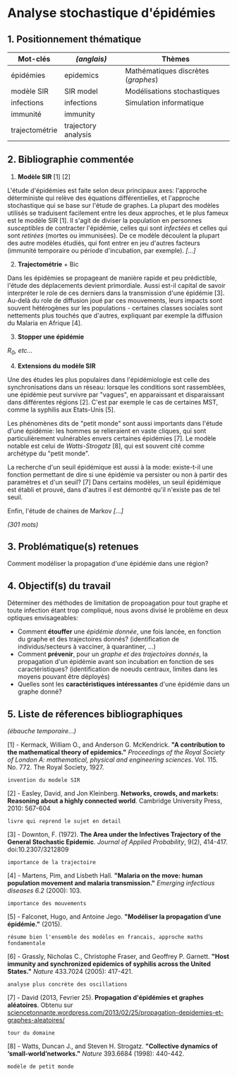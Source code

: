# Analyse stochastique d'épidémies

## 1. Positionnement thématique
| Mot-clés       | *(anglais)*         | Thèmes                              |
| -------------- | ------------------- | ----------------------------------- |
| épidémies      | epidemics           | Mathématiques discrètes (*graphes*) |
| modèle SIR     | SIR model           | Modélisations stochastiques         |
| infections     | infections          | Simulation informatique             |
| immunité       | immunity            |                                     |
| trajectométrie | trajectory analysis |                                     |

## 2. Bibliographie commentée

1. **Modèle SIR** [1] [2]

L'étude d'épidémies est faite selon deux principaux axes: l'approche déterministe qui relève des équations différentielles, et l'approche stochastique qui se base sur l'étude de graphes. La plupart des modèles utilisés se traduisent facilement entre les deux approches, et le plus fameux est le modèle SIR [1]. Il s'agit de diviser la population en personnes *susceptibles* de contracter l'épidémie, celles qui sont *infectées* et celles qui sont *retirées* (mortes ou immunisées). De ce modèle découlent la plupart des autre modèles étudiés, qui font entrer en jeu d'autres facteurs (immunité temporaire ou période d'incubation, par exemple). *[...]*

2. **Trajectométrie** + Bic

Dans les épidémies se propageant de manière rapide et peu prédictible, l'étude des déplacements devient primordiale. Aussi est-il capital de savoir interpréter le role de ces derniers dans la transmission d'une épidémie [3]. Au-delà du role de diffusion joué par ces mouvements, leurs impacts sont souvent hétérogènes sur les populations - certaines classes sociales sont nettements plus touchés que d'autres, expliquant par exemple la diffusion du Malaria en Afrique [4].

3. **Stopper une épidémie**

*$R_0$, etc...*

4. **Extensions du modèle SIR**

Une des études les plus populaires dans l'épidémiologie est celle des synchronisations dans un réseau: lorsque les conditions sont rassemblées, une épidémie peut survivre par "vagues", en apparaissant et disparaissant dans différentes régions [2]. C'est par exemple le cas de certaines MST, comme la syphilis aux Etats-Unis [5].

Les phénomènes dits de "petit monde" sont aussi importants dans l'étude d'une épidémie: les hommes se relieraient en vaste cliques, qui sont particulièrement vulnérables envers certaines épidémies [7]. Le modèle notable est celui de *Watts-Strogatz* [8], qui est souvent cité comme archétype du "petit monde".

La recherche d'un seuil épidémique est aussi à la mode: existe-t-il une fonction permettant de dire si une épidémie va persister ou non à partir des paramètres et d'un seuil? [7] Dans certains modèles, un seuil épidémique est établi et prouvé, dans d'autres il est démontré qu'il n'existe pas de tel seuil.

Enfin, l'étude de chaines de Markov *[...]*

*(301 mots)*

## 3. Problématique(s) retenues

Comment modéliser la propagation d'une épidémie dans une région?

## 4. Objectif(s) du travail

Déterminer des méthodes de limitation de propoagation pour tout graphe et toute infection étant trop compliqué, nous avons divisé le problème en deux optiques envisageables:

- Comment **étouffer** une *épidémie donnée*, une fois lancée, en fonction du graphe et des trajectoires donnés? (identification de individus/secteurs à vacciner, à quarantiner, ...)
- Comment **prévenir**, pour un *graphe et des trajectoires donnés*, la propagation d'un épidémie avant son incubation en fonction de ses caractéristiques? (identification de noeuds centraux, limites dans les moyens pouvant être déployés)
- Quelles sont les **caractéristiques intéressantes** d'une épidémie dans un graphe donné?

## 5. Liste de réferences bibliographiques
*(ébauche temporaire...)*

[1] -  Kermack, William O., and Anderson G. McKendrick. **"A contribution to the mathematical theory of epidemics."** *Proceedings of the Royal Society of London A: mathematical, physical and engineering sciences*. Vol. 115. No. 772. The Royal Society, 1927.

    invention du modele SIR

[2] -  Easley, David, and Jon Kleinberg. **Networks, crowds, and markets: Reasoning about a highly connected world**. Cambridge University Press, 2010: 567-604

    livre qui reprend le sujet en detail

[3] - Downton, F. (1972). **The Area under the Infectives Trajectory of the General Stochastic Epidemic**. *Journal of Applied Probability*, 9(2), 414-417. doi:10.2307/3212809

    importance de la trajectoire

[4] - Martens, Pim, and Lisbeth Hall. **"Malaria on the move: human population movement and malaria transmission."** *Emerging infectious diseases 6.2* (2000): 103.

    importance des mouvements

[5] - Falconet, Hugo, and Antoine Jego. **"Modéliser la propagation d’une épidémie."** (2015).

    résume bien l'ensemble des modèles en francais, approche maths fondamentale

[6] - Grassly, Nicholas C., Christophe Fraser, and Geoffrey P. Garnett. **"Host immunity and synchronized epidemics of syphilis across the United States."** *Nature* 433.7024 (2005): 417-421.

    analyse plus concrète des oscillations

[7] - David (2013, Fevrier 25). **Propagation d'épidémies et graphes aléatoires**. Obtenu sur [sciencetonnante.wordpress.com/2013/02/25/propagation-depidemies-et-graphes-aleatoires/](https://sciencetonnante.wordpress.com/2013/02/25/propagation-depidemies-et-graphes-aleatoires/)

    tour du domaine

[8] - Watts, Duncan J., and Steven H. Strogatz. **"Collective dynamics of ‘small-world’networks."** *Nature* 393.6684 (1998): 440-442.

    modèle de petit monde
